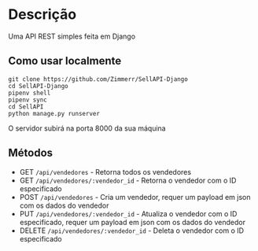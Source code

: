 # Descrição

Uma API REST simples feita em Django

## Como usar localmente

```
git clone https://github.com/Zimmerr/SellAPI-Django
cd SellAPI-Django
pipenv shell
pipenv sync
cd SellAPI
python manage.py runserver
```

O servidor subirá na porta 8000 da sua máquina

## Métodos

+ GET `/api/vendedores` - Retorna todos os vendedores
+ GET `/api/vendedores/:vendedor_id` - Retorna o vendedor com o ID especificado
+ POST `/api/vendedores` - Cria um vendedor, requer um payload em json com os dados do vendedor
+ PUT `/api/vendedores/:vendedor_id` - Atualiza o vendedor com o ID especificado, requer um payload em json com os dados do vendedor
+ DELETE `/api/vendedores/:vendedor_id` - Deleta o vendedor com o ID especificado
